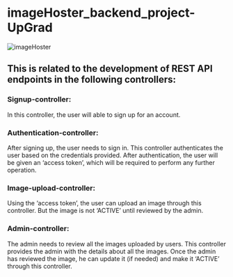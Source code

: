 # imageHoster_backend_project-UpGrad

![imageHoster](https://user-images.githubusercontent.com/61626607/119570980-6d52fd00-bdce-11eb-9f51-c62395be6ae1.png)


<h2>This is related to the development of REST API endpoints in the following controllers:</h2>

  <h3>Signup-controller:</h3>In this controller, the user will able to sign up for an account.
  <h3>Authentication-controller:</h3>After signing up, the user needs to sign in. This controller authenticates the user based on the credentials provided. After authentication,      the user will be given an ‘access token’, which will be required to perform any further operation.
  <h3>Image-upload-controller:</h3>Using the ‘access token’, the user can upload an image through this controller. But the image is not ‘ACTIVE’ until reviewed by the admin.
  <h3>Admin-controller:</h3>
  
  The admin needs to review all the images uploaded by users. This controller provides the admin with the details about all the images. Once the admin has reviewed the               image, he can update it (if needed) and make it ‘ACTIVE’ through this controller.
